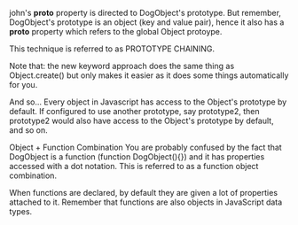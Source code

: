
john's __proto__ property is directed to DogObject's prototype. But remember, DogObject's prototype is an object (key and value pair), hence it also has a __proto__ property which refers to the global Object protoype.

This technique is referred to as PROTOTYPE CHAINING.

Note that: the new keyword approach does the same thing as Object.create() but only makes it easier as it does some things automatically for you.

And so...
Every object in Javascript has access to the Object's prototype by default. If configured to use another prototype, say prototype2, then prototype2 would also have access to the Object's prototype by default, and so on.

Object + Function Combination
You are probably confused by the fact that DogObject is a function (function DogObject(){}) and it has properties accessed with a dot notation. This is referred to as a function object combination.

When functions are declared, by default they are given a lot of properties attached to it. Remember that functions are also objects in JavaScript data types.
